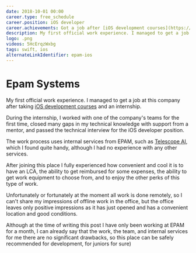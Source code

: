 ```yaml
---
date: 2018-10-01 00:00
career.type: free_schedule
career.position: iOS developer
career.achievements: Got a job after [iOS development courses](https://coolone.ru/events/ios-course/) and internship, two
description: My first official work experience. I managed to get a job in this company after taking [iOS development courses] (https://coolone.ru/events/ios-course/) and an internship. 
logo: .png
videos: 5HcErqzWxbg
tags: swift, ios
alternateLinkIdentifier: epam-ios
---
```

# Epam Systems

My first official work experience. I managed to get a job at this company after taking [iOS development courses](https://coolone.ru/events/ios-course/) and an internship. 

During the internship, I worked with one of the company's teams for the first time, closed many gaps in my technical knowledge with support from a mentor, and passed the technical interview for the iOS developer position.

The work process uses internal services from EPAM, such as [Telescope AI](https://habr.com/ru/company/epam_systems/blog/500718/), which I found quite handy, although I had no experience with any other services.

After joining this place I fully experienced how convenient and cool it is to have an LCA, the ability to get reimbursed for some expenses, the ability to get work equipment to choose from, and to enjoy the other perks of this type of work.

Unfortunately or fortunately at the moment all work is done remotely, so I can't share my impressions of offline work in the office, but the office leaves only positive impressions as it has just opened and has a convenient location and good conditions.
<div id="vk_post_-162776821_702" class="vk-post"></div>
<script type="text/javascript">
  (function(d, s, id) { var js, fjs = d.getElementsByTagName(s)[0]; if (d.getElementById(id)) return; js = d.createElement(s); js.id = id; js.src = "https://vk.com/js/api/openapi.js?168"; fjs.parentNode.insertBefore(js, fjs); }(document, 'script', 'vk_openapi_js'));
  (function() {
    if (!window.VK || !VK.Widgets || !VK.Widgets.Post || !VK.Widgets.Post('vk_post_-162776821_702', -162776821, 702, 'i1EMfrjqrr4aH6bRcqRjHstzERue')) setTimeout(arguments.callee, 50);
  }());
</script>

Although at the time of writing this post I have only been working at EPAM for a month, I can already say that the work, the team, and internal services for me there are no significant drawbacks, so this place can be safely recommended for development, for juniors for sure)


